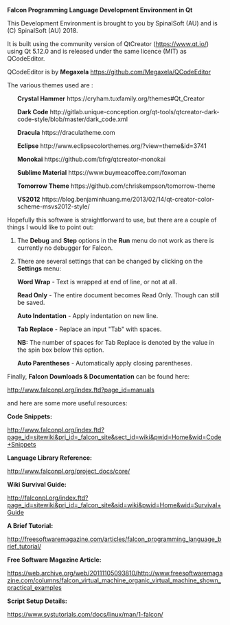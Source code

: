 <b>Falcon Programming Language Development Environment in Qt</b>

This Development Environment is brought to you by SpinalSoft (AU) and is (C) SpinalSoft (AU) 2018.

It is built using the community version of QtCreator (https://www.qt.io/) using Qt 5.12.0 and is released under the same licence (MIT) as QCodeEditor.

QCodeEditor is by <b>Megaxela</b> https://github.com/Megaxela/QCodeEditor

The various themes used are :

<ol><b>Crystal Hammer</b> https://cryham.tuxfamily.org/themes#Qt_Creator</ol>
<ol><b>Dark Code</b> http://gitlab.unique-conception.org/qt-tools/qtcreator-dark-code-style/blob/master/dark_code.xml</ol>
<ol><b>Dracula</b> https://draculatheme.com</ol>
<ol><b>Eclipse</b> http://www.eclipsecolorthemes.org/?view=theme&id=3741</ol>
<ol><b>Monokai</b> https://github.com/bfrg/qtcreator-monokai</ol>
<ol><b>Sublime Material</b> https://www.buymeacoffee.com/foxoman</ol>
<ol><b>Tomorrow Theme</b> https://github.com/chriskempson/tomorrow-theme</ol>
<ol><b>VS2012</b> https://blog.benjaminhuang.me/2013/02/14/qt-creator-color-scheme-msvs2012-style/</ol>

Hopefully this software is straightforward to use, but there are a couple of things I would like to point out:

1) The <b>Debug</b> and <b>Step</b> options in the <b>Run</b> menu do not work as there is currently no debugger for Falcon.

2) There are several settings that can be changed by clicking on the <b>Settings</b> menu:

<ol><b>Word Wrap</b> - Text is wrapped at end of line, or not at all.</ol>
<ol><b>Read Only</b> - The entire document becomes Read Only. Though can still be saved.</ol>
<ol><b>Auto Indentation</b> - Apply indentation on new line.</ol>
<ol><b>Tab Replace</b> - Replace an input "Tab" with spaces. </ol>
<ol><b>NB:</b> The number of spaces for Tab Replace is denoted by the value in the spin box below this option.</ol>
<ol><b>Auto Parentheses</b> - Automatically apply closing parentheses.</ol>

Finally, <b>Falcon Downloads & Documentation</b> can be found here:

http://www.falconpl.org/index.ftd?page_id=manuals

and here are some more useful resources:

<b>Code Snippets:</b>

http://www.falconpl.org/index.ftd?page_id=sitewiki&prj_id=_falcon_site&sect_id=wiki&pwid=Home&wid=Code+Snippets

<b>Language Library Reference:</b>

http://www.falconpl.org/project_docs/core/

<b>Wiki Survival Guide:</b>

http://falconpl.org/index.ftd?page_id=sitewiki&prj_id=_falcon_site&sid=wiki&pwid=Home&wid=Survival+Guide

<b>A Brief Tutorial:</b>

http://freesoftwaremagazine.com/articles/falcon_programming_language_brief_tutorial/

<b>Free Software Magazine Article:</b>

https://web.archive.org/web/20111105093810/http://www.freesoftwaremagazine.com/columns/falcon_virtual_machine_organic_virtual_machine_shown_practical_examples

<b>Script Setup Details:</b>

https://www.systutorials.com/docs/linux/man/1-falcon/
